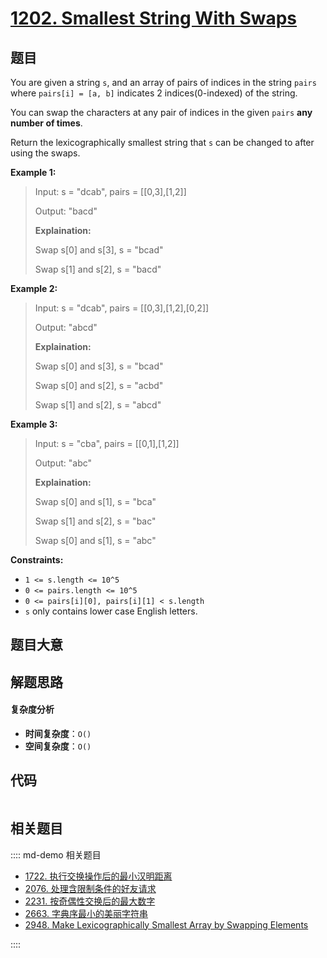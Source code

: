 # [1202. Smallest String With Swaps](https://leetcode.com/problems/smallest-string-with-swaps/)

## 题目

You are given a string `s`, and an array of pairs of indices in the string
`pairs` where `pairs[i] = [a, b]` indicates 2 indices(0-indexed) of the
string.

You can swap the characters at any pair of indices in the given `pairs` **any
number of times**.

Return the lexicographically smallest string that `s` can be changed to after
using the swaps.

**Example 1:**

> Input: s = "dcab", pairs = [[0,3],[1,2]]
>
> Output: "bacd"
>
> **Explaination:**
>
> Swap s[0] and s[3], s = "bcad"
>
> Swap s[1] and s[2], s = "bacd"

**Example 2:**

> Input: s = "dcab", pairs = [[0,3],[1,2],[0,2]]
>
> Output: "abcd"
>
> **Explaination:**
>
> Swap s[0] and s[3], s = "bcad"
>
> Swap s[0] and s[2], s = "acbd"
>
> Swap s[1] and s[2], s = "abcd"

**Example 3:**

> Input: s = "cba", pairs = [[0,1],[1,2]]
>
> Output: "abc"
>
> **Explaination:**
>
> Swap s[0] and s[1], s = "bca"
>
> Swap s[1] and s[2], s = "bac"
>
> Swap s[0] and s[1], s = "abc"

**Constraints:**

- `1 <= s.length <= 10^5`
- `0 <= pairs.length <= 10^5`
- `0 <= pairs[i][0], pairs[i][1] < s.length`
- `s` only contains lower case English letters.

## 题目大意

## 解题思路

#### 复杂度分析

- **时间复杂度**：`O()`
- **空间复杂度**：`O()`

## 代码

```javascript

```

## 相关题目

:::: md-demo 相关题目

- [1722. 执行交换操作后的最小汉明距离](https://leetcode.com/problems/minimize-hamming-distance-after-swap-operations)
- [2076. 处理含限制条件的好友请求](https://leetcode.com/problems/process-restricted-friend-requests)
- [2231. 按奇偶性交换后的最大数字](https://leetcode.com/problems/largest-number-after-digit-swaps-by-parity)
- [2663. 字典序最小的美丽字符串](https://leetcode.com/problems/lexicographically-smallest-beautiful-string)
- [2948. Make Lexicographically Smallest Array by Swapping Elements](https://leetcode.com/problems/make-lexicographically-smallest-array-by-swapping-elements)

::::
